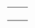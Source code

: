 |         |         |         |
| :------ | :------ | :------ |
|         |         |         |
|         |         |         |
|         |         |         |
|         |         |         |
|         |         |         |
